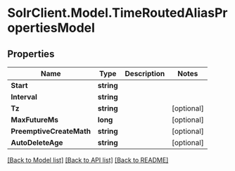 # SolrClient.Model.TimeRoutedAliasPropertiesModel

## Properties

Name | Type | Description | Notes
------------ | ------------- | ------------- | -------------
**Start** | **string** |  | 
**Interval** | **string** |  | 
**Tz** | **string** |  | [optional] 
**MaxFutureMs** | **long** |  | [optional] 
**PreemptiveCreateMath** | **string** |  | [optional] 
**AutoDeleteAge** | **string** |  | [optional] 

[[Back to Model list]](../README.md#documentation-for-models) [[Back to API list]](../README.md#documentation-for-api-endpoints) [[Back to README]](../README.md)

